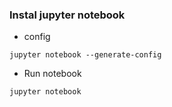 ### Instal jupyter notebook
- config 
```
jupyter notebook --generate-config
```
- Run notebook
```
jupyter notebook
```